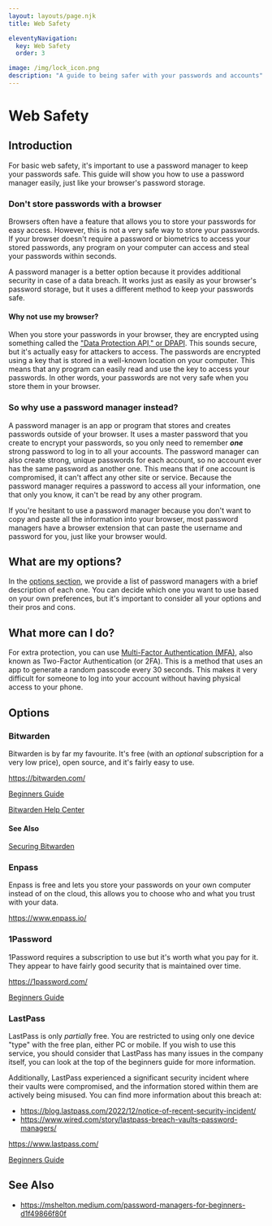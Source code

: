 ```yaml
---
layout: layouts/page.njk
title: Web Safety

eleventyNavigation:
  key: Web Safety
  order: 3

image: /img/lock_icon.png
description: "A guide to being safer with your passwords and accounts"
---
```


# Web Safety

## Introduction

For basic web safety, it's important to use a password manager to keep your passwords safe. This guide will show you how to use a password manager easily, just like your browser's password storage.

### Don't store passwords with a browser

Browsers often have a feature that allows you to store your passwords for easy access. However, this is not a very safe way to store your passwords. If your browser doesn't require a password or biometrics to access your stored passwords, any program on your computer can access and steal your passwords within seconds.

A password manager is a better option because it provides additional security in case of a data breach. It works just as easily as your browser's password storage, but it uses a different method to keep your passwords safe.

#### Why not use my browser?

When you store your passwords in your browser, they are encrypted using something called the ["Data Protection API," or DPAPI](https://en.wikipedia.org/wiki/Data_Protection_API). This sounds secure, but it's actually easy for attackers to access. The passwords are encrypted using a key that is stored in a well-known location on your computer. This means that any program can easily read and use the key to access your passwords. In other words, your passwords are not very safe when you store them in your browser.

### So why use a password manager instead?

A password manager is an app or program that stores and creates passwords outside of your browser. It uses a master password that you create to encrypt your passwords, so you only need to remember **_one_** strong password to log in to all your accounts. The password manager can also create strong, unique passwords for each account, so no account ever has the same password as another one. This means that if one account is compromised, it can't affect any other site or service. Because the password manager requires a password to access all your information, one that only you know, it can't be read by any other program.

If you're hesitant to use a password manager because you don't want to copy and paste all the information into your browser, most password managers have a browser extension that can paste the username and password for you, just like your browser would.

## What are my options?

In the [options section](#options), we provide a list of password managers with a brief description of each one. You can decide which one you want to use based on your own preferences, but it's important to consider all your options and their pros and cons.

## What more can I do?

For extra protection, you can use [Multi-Factor Authentication (MFA)](mfa.md), also known as Two-Factor Authentication (or 2FA). This is a method that uses an app to generate a random passcode every 30 seconds. This makes it very difficult for someone to log into your account without having physical access to your phone.

## Options

### Bitwarden

Bitwarden is by far my favourite. It's free (with an _optional_ subscription for a very low price), open source, and it's fairly easy to use.

<https://bitwarden.com/>

[Beginners Guide](https://mshelton.medium.com/bitwarden-for-beginners-74cf93679457)

[Bitwarden Help Center](https://bitwarden.com/help/)

#### See Also

[Securing Bitwarden](securing-bitwarden.md)

### Enpass

Enpass is free and lets you store your passwords on your own computer instead of on the cloud, this allows you to choose who and what you trust with your data.

<https://www.enpass.io/>

### 1Password

1Password requires a subscription to use but it's worth what you pay for it. They appear to have fairly good security that is maintained over time.

<https://1password.com/>

[Beginners Guide](https://mshelton.medium.com/introduction-to-password-managers-5e15baa8b26e)

### LastPass

LastPass is only _partially_ free. You are restricted to using only one device "type" with the free plan, either PC or mobile. If you wish to use this service, you should consider that LastPass has many issues in the company itself, you can look at the top of the beginners guide for more information.

Additionally, LastPass experienced a significant security incident where their vaults were compromised, and the information stored within them are actively being misused. You can find more information about this breach at:

- <https://blog.lastpass.com/2022/12/notice-of-recent-security-incident/>
- <https://www.wired.com/story/lastpass-breach-vaults-password-managers/>

<https://www.lastpass.com/>

[Beginners Guide](https://mshelton.medium.com/lastpass-for-beginners-e921f35d4114)

## See Also

- <https://mshelton.medium.com/password-managers-for-beginners-d1f49866f80f>
